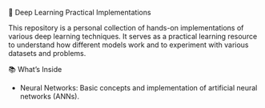 🧠 Deep Learning Practical Implementations 

This repository is a personal collection of hands-on implementations of various deep learning techniques. It serves as a practical learning resource to understand how different models work and to experiment with various datasets and problems.

📚 What’s Inside
- Neural Networks: Basic concepts and implementation of artificial neural networks (ANNs).
